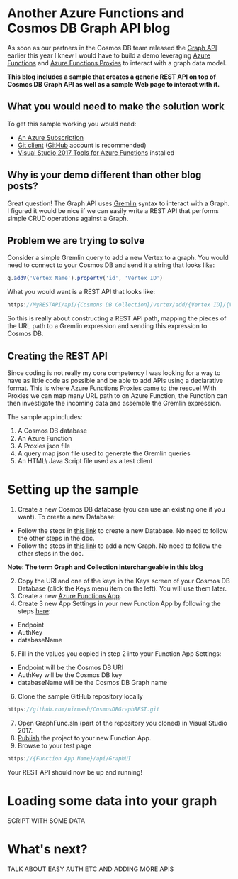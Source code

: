 # Another Azure Functions and Cosmos DB Graph API blog

As soon as our partners in the Cosmos DB team released the [Graph API](https://docs.microsoft.com/en-us/azure/cosmos-db/graph-introduction) earlier this year I knew I would have to build a demo leveraging [Azure Functions](https://azure.microsoft.com/en-us/services/functions/) and [Azure Functions Proxies](https://docs.microsoft.com/en-us/azure/azure-functions/functions-proxies) to interact with a graph data model. 

**This blog includes a sample that creates a generic REST API on top of Cosmos DB Graph API as well as a sample Web page to interact with it.**

## What you would need to make the solution work
To get this sample working you would need: 
* [An Azure Subscription](https://azure.microsoft.com/en-us/free/)
* [Git client](https://git-scm.com/) ([GitHub](https://github.com/) account is recommended)
* [Visual Studio 2017 Tools for Azure Functions](https://blogs.msdn.microsoft.com/webdev/2017/05/10/azure-function-tools-for-visual-studio-2017/) installed

## Why is your demo different than other blog posts?

Great question! The Graph API uses [Gremlin](https://github.com/tinkerpop/gremlin/wiki) syntax to interact with a Graph. I figured it would be nice if we can easily write a REST API that performs simple CRUD operations against a Graph. 

## Problem we are trying to solve
Consider a simple Gremlin query to add a new Vertex to a graph. You would need to connect to your Cosmos DB and send it a string that looks like: 

```javascript
g.addV('Vertex Name').property('id', 'Vertex ID')
```

What you would want is a REST API that looks like: 

```javascript
https://MyRESTAPI/api/{Cosmons DB Collection}/vertex/add/{Vertex ID}/{Vertex Name}
```
So this is really about constructing a REST API path, mapping the pieces of the URL path to a Gremlin expression and sending this expression to Cosmos DB.

## Creating the REST API

Since coding is not really my core competency I was looking for a way to have as little code as possible and be able to add APIs using a declarative format. This is where Azure Functions Proxies came to the rescue! With Proxies we can map many URL path to on Azure Function, the Function can then investigate the incoming data and assemble the Gremlin expression.

The sample app includes:
1. A Cosmos DB database 
2. An Azure Function
3. A Proxies json file
4. A query map json file used to generate the Gremlin queries
5. An HTML\ Java Script file used as a test client

# Setting up the sample
1. Create a new Cosmos DB database (you can use an existing one if you want). To create a new Database:
 - Follow the steps in [this link](https://docs.microsoft.com/en-us/azure/cosmos-db/create-graph-gremlin-console#create-a-database-account) to create a new Database. No need to follow the other steps in the doc.
  - Follow the steps in [this link](https://docs.microsoft.com/en-us/azure/cosmos-db/create-graph-gremlin-console#add-a-graph) to add a new Graph. No need to follow the other steps in the doc. 
  
  **Note: The term Graph and Collection interchangeable in this blog**

2. Copy the URI and one of the keys in the Keys screen of your Cosmos DB Database (click the Keys menu item on the left). You will use them later.
3. Create a new [Azure Functions App](https://docs.microsoft.com/en-us/azure/azure-functions/functions-create-function-app-portal#create-a-function-app).
4. Create 3 new App Settings in your new 
Function App by following the steps [here](https://docs.microsoft.com/en-us/azure/azure-functions/functions-how-to-use-azure-function-app-settings#platform-features-tab):
  - Endpoint
  - AuthKey
  - databaseName
5. Fill in the values you copied in step 2 into your Function App Settings:
  - Endpoint will be the Cosmos DB URI
  - AuthKey will be the Cosmos DB key
  - databaseName will be the Cosmos DB Graph name
6. Clone the sample GitHub repository locally 
```javascript
https://github.com/nirmash/CosmosDBGraphREST.git
```
7. Open GraphFunc.sln (part of the repository you cloned) in Visual Studio 2017.
8. [Publish](https://docs.microsoft.com/en-us/azure/azure-functions/functions-develop-vs#publish-to-azure) the project to your new Function App.
9. Browse to your test page
```javascript
https://{Function App Name}/api/GraphUI
```
Your REST API should now be up and running!

# Loading some data into your graph
SCRIPT WITH SOME DATA

# What's next? 
TALK ABOUT EASY AUTH ETC AND ADDING MORE APIS
